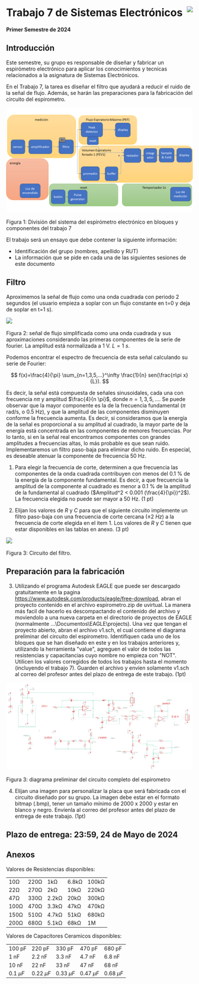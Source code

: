 # <img src="https://julianodb.github.io/SISTEMAS_ELECTRONICOS_PARA_INGENIERIA_BIOMEDICA/img/logo_fing.png?raw=true" align="right" height="45"> Trabajo 7 de Sistemas Electrónicos

#### Primer Semestre de 2024

## Introducción

Este semestre, su grupo es responsable de diseñar y fabricar un espirómetro electrónico para aplicar los conocimientos y tecnicas relacionados a la asignatura de Sistemas Electrónicos. 

En el Trabajo 7, la tarea es diseñar el filtro que ayudará a reducir el ruido de la señal de flujo. Además, se harán las preparaciones para la fabricación del circuito del espirometro.

![T7](../img/T7_blocks.png)

Figura 1: División del sistema del espirómetro electrónico en bloques y componentes del trabajo 7

El trabajo será un ensayo que debe contener la siguiente información:

- Identificación del grupo (nombres, apellido y RUT)
- La información que se pide en cada una de las siguientes sesiones de este documento

## Filtro

Aproximemos la señal de flujo como una onda cuadrada con periodo 2 segundos (el usuario empieza a soplar con un flujo constante en t=0 y deja de soplar en t=1 s).

<img src="https://mathworld.wolfram.com/images/eps-svg/FourierSeriesSquareWave_800.svg" width="350">

Figura 2: señal de flujo simplificada como una onda cuadrada y sus aproximaciones considerando las primeras componentes de la serie de fourier. La amplitud está normalizada a 1 V. $L = 1\ s$.

Podemos encontrar el espectro de frecuencia de esta señal calculando su serie de Fourier:

$$ f(x)=\frac{4}{\pi} \sum_{n=1,3,5,...}^\infty \frac{1}{n} sen(\frac{n\pi x}{L}). $$

Es decir, la señal está compuesta de señales sinusoidales, cada una con frecuencia $n\pi$ y amplitud $\frac{4}{n \pi}$, donde $n=1,3,5,...$.
Se puede observar que la mayor componente es la de la frecuencia fundamental ($\pi$ rad/s, o 0.5 Hz), y que la amplitud de las componentes disminuyen conforme la frecuencia aumenta. Es decir, si consideramos que la energía de la señal es proporcional a su amplitud al cuadrado, la mayor parte de la energía está concentrada en las componentes de menores frecuencias. Por lo tanto, si en la señal real encontramos componentes con grandes amplitudes a frecuencias altas, lo más probable es que sean ruido. Implementaremos un filtro paso-baja para eliminar dicho ruido. En especial, es deseable atenuar la componente de frecuencia 50 Hz.

1. Para elegir la frecuencia de corte, determinen a que frecuencia las componentes de la onda cuadrada contribuyen con menos del 0.1 % de la energía de la componente fundamental. Es decir, a que frecuencia la amplitud de la componente al cuadrado es menor a 0.1 % de la amplitud de la fundamental al cuadrado ($Amplitud^2 < 0.001 (\frac{4}{\pi})^2$). La frecuencia elegida no puede ser mayor a 50 Hz. (1 pt)

2. Elijan los valores de $R$ y $C$ para que el siguiente circuito implemente un filtro paso-baja con una frecuencia de corte cercana ($\pm 2\ Hz$) a la frecuencia de corte elegida en el item 1. Los valores de $R$ y $C$ tienen que estar disponibles en las tablas en anexo. (3 pt)

<img src="https://julianodb.github.io/electronic_circuits_diagrams/sallen_key_low_2_samevalues.png" width="350">

Figura 3: Circuito del filtro.

## Preparación para la fabricación

3. Utilizando el programa Autodesk EAGLE que puede ser descargado gratuitamente en la pagina https://www.autodesk.com/products/eagle/free-download, abran el proyecto contenido en el archivo espirometro.zip de uvirtual. La manera más facil de hacerlo es descompactando el contenido del archivo y moviendolo a una nueva carpeta en el directorio de proyectos de EAGLE (normalmente ...\Documentos\EAGLE\projects). Una vez que tengan el proyecto abierto, abran el archivo v1.sch, el cual contiene el diagrama preliminar del circuito del espirometro. Identifiquen cada uno de los bloques que se han diseñado en este y en los trabajos anteriores y, utilizando la herramienta "value", agreguen el valor de todos las resistencias y capacitancias cuyo nombre no empieza con "NOT". Utilicen los valores corregidos de todos los trabajos hasta el momento (incluyendo el trabajo 7). Guarden el archivo y envíen solamente v1.sch al correo del profesor antes del plazo de entrega de este trabajo. (1pt)

![T1](../img/T7_F3.png)

Figura 3: diagrama preliminar del circuito completo del espirometro

4. Elijan una imagen para personalizar la placa que será fabricada con el circuito diseñado por su grupo. La imagen debe estar en el formato bitmap (.bmp), tener un tamaño mínimo de 2000 x 2000 y estar en blanco y negro. Envíenla al correo del profesor antes del plazo de entrega de este trabajo. (1pt)

## Plazo de entrega: 23:59, 24 de Mayo de 2024

## Anexos

Valores de Resistencias disponibles:

|   |  |        |       |  |
|------|------|-----------|------------|-------|
| 10Ω  | 220Ω | 1kΩ       | 6.8kΩ      | 100kΩ |
| 22Ω  | 270Ω | 2kΩ       | 10kΩ       | 220kΩ |
| 47Ω  | 330Ω | 2.2kΩ     | 20kΩ       | 300kΩ |
| 100Ω | 470Ω | 3.3kΩ     | 47kΩ       | 470kΩ |
| 150Ω | 510Ω | 4.7kΩ     | 51kΩ       | 680kΩ |
| 200Ω | 680Ω | 5.1kΩ     | 68kΩ       | 1M    |

Valores de Capacitores Ceramicos disponibles:

|   |  |        |       |  |
|------|------|-----------|------------|-------|
| 100 pF  | 220 pF | 330 pF | 470 pF | 680 pF |
| 1 nF  | 2.2 nF | 3.3 nF | 4.7 nF | 6.8 nF |
| 10 nF  | 22 nF | 33 nF | 47 nF | 68 nF |
| $0.1\ \mu F$  | $0.22\ \mu F$ | $0.33\ \mu F$| $0.47\ \mu F$ | $0.68\ \mu F$ |